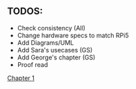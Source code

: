 ## TODOS: 

- Check consistency (All)
- Change hardware specs to match RPi5
- Add Diagrams/UML
- Add Sara's usecases (GS)
- Add George's chapter (GS)
- Proof read

[Chapter 1 ](d1.3-draft.md)